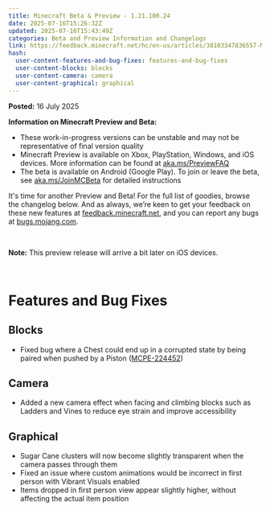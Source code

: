 ```yaml
---
title: Minecraft Beta & Preview - 1.21.100.24
date: 2025-07-16T15:26:32Z
updated: 2025-07-16T15:43:49Z
categories: Beta and Preview Information and Changelogs
link: https://feedback.minecraft.net/hc/en-us/articles/38103347836557-Minecraft-Beta-Preview-1-21-100-24
hash:
  user-content-features-and-bug-fixes: features-and-bug-fixes
  user-content-blocks: blocks
  user-content-camera: camera
  user-content-graphical: graphical
---
```


**Posted:** 16 July 2025

**Information on Minecraft Preview and Beta:**

- These work-in-progress versions can be unstable and may not be representative of final version quality
- Minecraft Preview is available on Xbox, PlayStation, Windows, and iOS devices. More information can be found at [aka.ms/PreviewFAQ](https://aka.ms/PreviewFAQ)
- The beta is available on Android (Google Play). To join or leave the beta, see [aka.ms/JoinMCBeta](https://aka.ms/JoinMCBeta) for detailed instructions

It's time for another Preview and Beta! For the full list of goodies, browse the changelog below. And as always, we’re keen to get your feedback on these new features at [feedback.minecraft.net](http://feedback.minecraft.net/), and you can report any bugs at [bugs.mojang.com](http://bugs.mojang.com/).

 

**Note:** This preview release will arrive a bit later on iOS devices.

 

# Features and Bug Fixes[](https://dev.azure.com/dev-mc/Minecraft/_wiki/wikis/Minecraft.wiki/29896/R21U10-5-Preview?anchor=features-and-bug-fixes)

## Blocks[](https://dev.azure.com/dev-mc/Minecraft/_wiki/wikis/Minecraft.wiki/29896/R21U10-5-Preview?anchor=blocks)

- Fixed bug where a Chest could end up in a corrupted state by being paired when pushed by a Piston ([MCPE-224452](https://bugs.mojang.com/browse/MCPE-224452))

## Camera[](https://dev.azure.com/dev-mc/Minecraft/_wiki/wikis/Minecraft.wiki/29896/R21U10-5-Preview?anchor=camera)

- Added a new camera effect when facing and climbing blocks such as Ladders and Vines to reduce eye strain and improve accessibility

## Graphical[](https://dev.azure.com/dev-mc/Minecraft/_wiki/wikis/Minecraft.wiki/29896/R21U10-5-Preview?anchor=graphical)

- Sugar Cane clusters will now become slightly transparent when the camera passes through them
- Fixed an issue where custom animations would be incorrect in first person with Vibrant Visuals enabled
- Items dropped in first person view appear slightly higher, without affecting the actual item position
